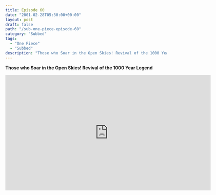 ```yaml
---
title: Episode 60
date: "2001-02-28T05:30:00+00:00"
layout: post
draft: false
path: "/sub-one-piece-episode-60"
category: "Subbed"
tags:
  - "One Piece"
  - "Subbed"
description: "Those who Soar in the Open Skies! Revival of the 1000 Year Legend"
---
```


**Those who Soar in the Open Skies! Revival of the 1000 Year Legend**

<iframe width="640" height="360" src="https://www.rapidvideo.com/e/FX3BYWMED8" frameborder="0" marginwidth=0 marginheight=0 scrolling=no allowfullscreen></iframe>

